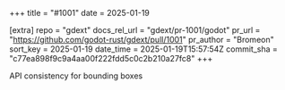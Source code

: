 +++
title = "#1001"
date = 2025-01-19

[extra]
repo = "gdext"
docs_rel_url = "gdext/pr-1001/godot"
pr_url = "https://github.com/godot-rust/gdext/pull/1001"
pr_author = "Bromeon"
sort_key = 2025-01-19
date_time = 2025-01-19T15:57:54Z
commit_sha = "c77ea898f9c9a4aa00f222fdd5c0c2b210a27fc8"
+++

API consistency for bounding boxes
